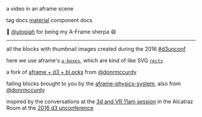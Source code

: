 a video in an aframe scene

[<a-video>](https://aframe.io/docs/0.3.0/primitives/a-video.html) tag docs
[material](https://aframe.io/docs/0.2.0/components/material.html) component docs

🙏 [@utopiah](https://twitter.com/utopiah) for being my A-Frame sherpa 😄

---

all the blocks with thumbnail images created during the 2016 [#d3unconf](https://twitter.com/search?q=%23d3unconf&src=typd)

here we use aframe's [`a-boxes`](https://aframe.io/docs/0.2.0/primitives/a-box.html), which are kind of like SVG [`rects`](https://developer.mozilla.org/en-US/docs/Web/SVG/Element/rect) 

a fork of [aframe + d3 + bl.ocks](http://bl.ocks.org/donmccurdy/2d13aa01d854ef60eac24102846a8a5f) from [@donrmccurdy](https://twitter.com/donrmccurdy)

falling blocks brought to you by the [aframe-physics-system](https://github.com/donmccurdy/aframe-physics-system), also from [@donrmccurdy](https://twitter.com/donrmccurdy)

inspired by the conversations at the [3d and VR 11am session](https://docs.google.com/document/d/1pY7OYorubF8GxryOxI6dDtKzTwfGOF8CwXEkQsef8T4/edit) in the Alcatraz Room at the [2016 d3 unconference](http://visfest.com/d3unconf-2016/)